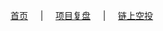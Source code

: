[首页](/) &nbsp;&nbsp;&nbsp; | &nbsp;&nbsp;&nbsp; [项目复盘](project-review.md) &nbsp;&nbsp;&nbsp; | &nbsp;&nbsp;&nbsp; [链上空投](chain-airdrop.md)